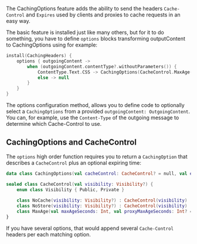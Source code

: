 [//]: # (title: Caching Headers)
[//]: # (caption: Controlling cache headers)
[//]: # (category: servers)
[//]: # (permalink: /servers/features/caching-headers.html)
[//]: # (feature: feature)
[//]: # (artifact: io.ktor)
[//]: # (class: io.ktor.features.CachingHeaders)
[//]: # (redirect_from: redirect_from)
[//]: # (- /features/caching-headers.html: - /features/caching-headers.html)
[//]: # (ktor_version_review: 1.0.0)

The CachingOptions feature adds the ability to send the headers `Cache-Control` and `Expires`
used by clients and proxies to cache requests in an easy way.



The basic feature is installed just like many others, but for it to do something, you have to define
`options` blocks transforming outputContent to CachingOptions using for example:

```kotlin
install(CachingHeaders) {
    options { outgoingContent ->
        when (outgoingContent.contentType?.withoutParameters()) {
            ContentType.Text.CSS -> CachingOptions(CacheControl.MaxAge(maxAgeSeconds = 24 * 60 * 60))
            else -> null
        }
    }
}
```

The options configuration method, allows you to define code to optionally select a `CachingOptions`
from a provided `outgoingContent: OutgoingContent`.
You can, for example, use the `Content-Type` of the outgoing message to determine which Cache-Control to use.

## CachingOptions and CacheControl

The `options` high order function requires you to return a `CachingOption` that describes a `CacheControl`
plus an optional expiring time:

```kotlin
data class CachingOptions(val cacheControl: CacheControl? = null, val expires: ZonedDateTime? = null)

sealed class CacheControl(val visibility: Visibility?) {
    enum class Visibility { Public, Private }
    
    class NoCache(visibility: Visibility?) : CacheControl(visibility)
    class NoStore(visibility: Visibility?) : CacheControl(visibility)
    class MaxAge(val maxAgeSeconds: Int, val proxyMaxAgeSeconds: Int? = null, val mustRevalidate: Boolean = false, val proxyRevalidate: Boolean = false, visibility: Visibility? = null) : CacheControl(visibility)
}
```

If you have several options, that would append several `Cache-Control` headers per each matching option.